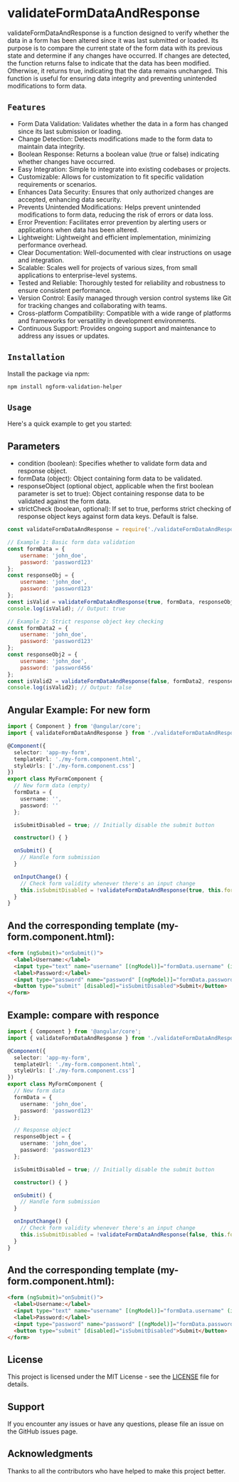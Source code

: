 # validateFormDataAndResponse

validateFormDataAndResponse is a function designed to verify whether the data in a form has been altered since it was last submitted or loaded. Its purpose is to compare the current state of the form data with its previous state and determine if any changes have occurred. If changes are detected, the function returns false to indicate that the data has been modified. Otherwise, it returns true, indicating that the data remains unchanged. This function is useful for ensuring data integrity and preventing unintended modifications to form data.

## ```Features```

 - Form Data Validation: Validates whether the data in a form has changed since its last submission or loading.
 - Change Detection: Detects modifications made to the form data to maintain data integrity.
 - Boolean Response: Returns a boolean value (true or false) indicating whether changes have occurred.
 - Easy Integration: Simple to integrate into existing codebases or projects.
 - Customizable: Allows for customization to fit specific validation requirements or scenarios.
 - Enhances Data Security: Ensures that only authorized changes are accepted, enhancing data security.
 - Prevents Unintended Modifications: Helps prevent unintended modifications to form data, reducing the risk of errors or data loss.
 - Error Prevention: Facilitates error prevention by alerting users or applications when data has been altered.
 - Lightweight: Lightweight and efficient implementation, minimizing performance overhead.
 - Clear Documentation: Well-documented with clear instructions on usage and integration.
 - Scalable: Scales well for projects of various sizes, from small applications to enterprise-level systems.
 - Tested and Reliable: Thoroughly tested for reliability and robustness to ensure consistent performance.
 - Version Control: Easily managed through version control systems like Git for tracking changes and collaborating with teams.
 - Cross-platform Compatibility: Compatible with a wide range of platforms and frameworks for versatility in development environments.
 - Continuous Support: Provides ongoing support and maintenance to address any issues or updates.

## ```Installation```

Install the package via npm:

```curl 
npm install ngform-validation-helper
````

## ```Usage```

Here's a quick example to get you started:


## Parameters
- condition (boolean): Specifies whether to validate form data and response object.
- formData (object): Object containing form data to be validated.
- responseObject (optional object, applicable when the first boolean parameter is set to true): Object containing response data to be validated against the form data.
- strictCheck (boolean, optional): If set to true, performs strict checking of response object keys against form data keys. Default is false.



```js 
const validateFormDataAndResponse = require('./validateFormDataAndResponse');

// Example 1: Basic form data validation
const formData = {
    username: 'john_doe',
    password: 'password123'
};
const responseObj = {
    username: 'john_doe',
    password: 'password123'
};
const isValid = validateFormDataAndResponse(true, formData, responseObj);
console.log(isValid); // Output: true

// Example 2: Strict response object key checking
const formData2 = {
    username: 'john_doe',
    password: 'password123'
};
const responseObj2 = {
    username: 'john_doe',
    password: 'password456'
};
const isValid2 = validateFormDataAndResponse(false, formData2, responseObj2, true);
console.log(isValid2); // Output: false

```

## Angular Example: For new form

```ts
import { Component } from '@angular/core';
import { validateFormDataAndResponse } from './validateFormDataAndResponse'; // Import the function

@Component({
  selector: 'app-my-form',
  templateUrl: './my-form.component.html',
  styleUrls: ['./my-form.component.css']
})
export class MyFormComponent {
  // New form data (empty)
  formData = {
    username: '',
    password: ''
  };

  isSubmitDisabled = true; // Initially disable the submit button

  constructor() { }

  onSubmit() {
    // Handle form submission
  }

  onInputChange() {
    // Check form validity whenever there's an input change
    this.isSubmitDisabled = !validateFormDataAndResponse(true, this.formData);
  }
}


```

## And the corresponding template (my-form.component.html):

```html
<form (ngSubmit)="onSubmit()">
  <label>Username:</label>
  <input type="text" name="username" [(ngModel)]="formData.username" (input)="onInputChange()">
  <label>Password:</label>
  <input type="password" name="password" [(ngModel)]="formData.password" (input)="onInputChange()">
  <button type="submit" [disabled]="isSubmitDisabled">Submit</button>
</form>


```

## Example: compare with responce

```ts
import { Component } from '@angular/core';
import { validateFormDataAndResponse } from './validateFormDataAndResponse'; // Import the function

@Component({
  selector: 'app-my-form',
  templateUrl: './my-form.component.html',
  styleUrls: ['./my-form.component.css']
})
export class MyFormComponent {
  // New form data
  formData = {
    username: 'john_doe',
    password: 'password123'
  };

  // Response object
  responseObject = {
    username: 'john_doe',
    password: 'password123'
  };

  isSubmitDisabled = true; // Initially disable the submit button

  constructor() { }

  onSubmit() {
    // Handle form submission
  }

  onInputChange() {
    // Check form validity whenever there's an input change
    this.isSubmitDisabled = !validateFormDataAndResponse(false, this.formData, this.responseObject);
  }
}


```

## And the corresponding template (my-form.component.html):

```html
<form (ngSubmit)="onSubmit()">
  <label>Username:</label>
  <input type="text" name="username" [(ngModel)]="formData.username" (input)="onInputChange()">
  <label>Password:</label>
  <input type="password" name="password" [(ngModel)]="formData.password" (input)="onInputChange()">
  <button type="submit" [disabled]="isSubmitDisabled">Submit</button>
</form>

```

## License
This project is licensed under the MIT License - see the [LICENSE](LICENSE) file for details.

## Support
If you encounter any issues or have any questions, please file an issue on the GitHub issues page.

## Acknowledgments

Thanks to all the contributors who have helped to make this project better.

